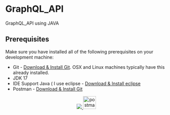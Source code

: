 # GraphQL_API
GraphQL_API using JAVA

## Prerequisites
Make sure you have installed all of the following prerequisites on your development machine:
* Git - [Download & Install Git](https://git-scm.com/downloads). OSX and Linux machines typically have this already installed.
* JDK 17 
* IDE Support Java ( I use eclipse - [Download & Install eclipse](https://www.eclipse.org/etrice/downloads/)
* Postman - [Download & Install Git](https://www.postman.com/downloads/)
<div align="center">
<a href="https://skillicons.dev">
    <img src="https://skillicons.dev/icons?i=java,git,maven,eclipse,graphql" />
  </a>
    <a href="https://www.postman.com/" target="_blank">
    <img src="https://www.vectorlogo.zone/logos/getpostman/getpostman-icon.svg" alt="postman" width="40" height="40"/>
</a>
</div>

